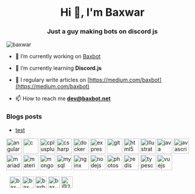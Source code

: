<h1 align="center">Hi 👋, I'm Baxwar</h1>
<h3 align="center">Just a guy making bots on discord js</h3>

<p align="left"> <img src="https://komarev.com/ghpvc/?username=baxwar" alt="baxwar" /> </p>

- 🔭 I’m currently working on [Baxbot](https://github.com/baxwar/baxbot)

- 🌱 I’m currently learning **Discord.js**

- 📝 I regulary write articles on [https://medium.com/baxbot](https://medium.com/baxbot)

- 📫 How to reach me **dev@baxbot.net**

### Blogs posts
<!-- BLOG-POST-LIST:START -->
- [test](https://dev.to/baxwar/test-4k89)
<!-- BLOG-POST-LIST:END -->

<p align="left"><img src="https://devicons.github.io/devicon/devicon.git/icons/angularjs/angularjs-original.svg" alt="angularjs" width="40" height="40"/> <img src="https://devicons.github.io/devicon/devicon.git/icons/c/c-original.svg" alt="c" width="40" height="40"/> <img src="https://devicons.github.io/devicon/devicon.git/icons/cplusplus/cplusplus-original.svg" alt="cplusplus" width="40" height="40"/> <img src="https://devicons.github.io/devicon/devicon.git/icons/csharp/csharp-original.svg" alt="csharp" width="40" height="40"/> <img src="https://devicons.github.io/devicon/devicon.git/icons/docker/docker-original-wordmark.svg" alt="docker" width="40" height="40"/> <img src="https://devicons.github.io/devicon/devicon.git/icons/express/express-original-wordmark.svg" alt="express" width="40" height="40"/> <img src="https://www.vectorlogo.zone/logos/git-scm/git-scm-icon.svg" alt="git" width="40" height="40"/> <img src="https://devicons.github.io/devicon/devicon.git/icons/html5/html5-original-wordmark.svg" alt="html5" width="40" height="40"/> <img src="https://www.vectorlogo.zone/logos/adobe_illustrator/adobe_illustrator-icon.svg" alt="illustrator" width="40" height="40"/> <img src="https://devicons.github.io/devicon/devicon.git/icons/java/java-original-wordmark.svg" alt="java" width="40" height="40"/> <img src="https://devicons.github.io/devicon/devicon.git/icons/javascript/javascript-original.svg" alt="javascript" width="40" height="40"/> <img src="https://www.vectorlogo.zone/logos/mariadb/mariadb-icon.svg" alt="mariadb" width="40" height="40"/> <img src="https://raw.githubusercontent.com/prplx/svg-logos/5585531d45d294869c4eaab4d7cf2e9c167710a9/svg/materialize.svg" alt="materialize" width="40" height="40"/> <img src="https://devicons.github.io/devicon/devicon.git/icons/mongodb/mongodb-original-wordmark.svg" alt="mongodb" width="40" height="40"/> <img src="https://devicons.github.io/devicon/devicon.git/icons/mysql/mysql-original-wordmark.svg" alt="mysql" width="40" height="40"/> <img src="https://devicons.github.io/devicon/devicon.git/icons/nginx/nginx-original.svg" alt="nginx" width="40" height="40"/> <img src="https://devicons.github.io/devicon/devicon.git/icons/nodejs/nodejs-original-wordmark.svg" alt="nodejs" width="40" height="40"/> <img src="https://devicons.github.io/devicon/devicon.git/icons/photoshop/photoshop-plain.svg" alt="photoshop" width="40" height="40"/> <img src="https://devicons.github.io/devicon/devicon.git/icons/redis/redis-original-wordmark.svg" alt="redis" width="40" height="40"/> <img src="https://devicons.github.io/devicon/devicon.git/icons/typescript/typescript-original.svg" alt="typescript" width="40" height="40"/> <img src="https://devicons.github.io/devicon/devicon.git/icons/vuejs/vuejs-original-wordmark.svg" alt="vuejs" width="40" height="40"/></p><p>&nbsp;<img align="center" 
![Anurag's github stats](https://github-readme-stats.vercel.app/api?username=anuraghazra&theme=dark&show_icons=true)

<p align="center">
<a href="https://codepen.io/baxwar" target="blank"><img align="center" src="https://cdn.jsdelivr.net/npm/simple-icons@3.0.1/icons/codepen.svg" alt="baxwar" height="30" width="30" /></a>
<a href="https://dev.to/baxwar" target="blank"><img align="center" src="https://cdn.jsdelivr.net/npm/simple-icons@3.0.1/icons/dev-dot-to.svg" alt="baxwar" height="30" width="30" /></a>
<a href="https://twitter.com/baxbot1" target="blank"><img align="center" src="https://cdn.jsdelivr.net/npm/simple-icons@3.0.1/icons/twitter.svg" alt="baxbot1" height="30" width="30" /></a>
<a href="https://codesandbox.com/baxwar" target="blank"><img align="center" src="https://cdn.jsdelivr.net/npm/simple-icons@3.0.1/icons/codesandbox.svg" alt="baxwar" height="30" width="30" /></a>
<a href="https://medium.com/@2001jake18" target="blank"><img align="center" src="https://cdn.jsdelivr.net/npm/simple-icons@3.0.1/icons/medium.svg" alt="@2001jake18" height="30" width="30" /></a>
</p>
